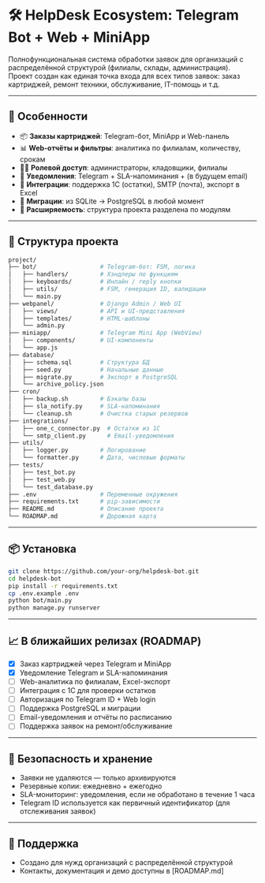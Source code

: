 # 🛠️ HelpDesk Ecosystem: Telegram Bot + Web + MiniApp

Полнофункциональная система обработки заявок для организаций с распределённой структурой (филиалы, склады, администрация).  
Проект создан как единая точка входа для всех типов заявок: заказ картриджей, ремонт техники, обслуживание, IT-помощь и т.д.

---

## 🚀 Особенности

- 📦 **Заказы картриджей**: Telegram-бот, MiniApp и Web-панель
- 📊 **Web-отчёты и фильтры**: аналитика по филиалам, количеству, срокам
- 🧑‍💼 **Ролевой доступ**: администраторы, кладовщики, филиалы
- 📡 **Уведомления**: Telegram + SLA-напоминания + (в будущем email)
- 🔄 **Интеграции**: поддержка 1С (остатки), SMTP (почта), экспорт в Excel
- 📁 **Миграции**: из SQLite → PostgreSQL в любой момент
- 🧩 **Расширяемость**: структура проекта разделена по модулям

---

## 🧩 Структура проекта

```bash
project/
├── bot/                  # Telegram-бот: FSM, логика
│   ├── handlers/         # Хэндлеры по функциям
│   ├── keyboards/        # Инлайн / reply кнопки
│   ├── utils/            # FSM, генерация ID, валидации
│   └── main.py
├── webpanel/             # Django Admin / Web UI
│   ├── views/            # API и UI-представления
│   ├── templates/        # HTML-шаблоны
│   └── admin.py
├── miniapp/              # Telegram Mini App (WebView)
│   ├── components/       # UI-компоненты
│   └── app.js
├── database/
│   ├── schema.sql        # Структура БД
│   ├── seed.py           # Начальные данные
│   ├── migrate.py        # Экспорт в PostgreSQL
│   └── archive_policy.json
├── cron/
│   ├── backup.sh         # Бэкапы базы
│   ├── sla_notify.py     # SLA-напоминания
│   └── cleanup.sh        # Очистка старых резервов
├── integrations/
│   ├── one_c_connector.py  # Остатки из 1С
│   └── smtp_client.py      # Email-уведомления
├── utils/
│   ├── logger.py         # Логирование
│   └── formatter.py      # Дата, числовые форматы
├── tests/
│   ├── test_bot.py
│   ├── test_web.py
│   └── test_database.py
├── .env                  # Переменные окружения
├── requirements.txt      # pip-зависимости
├── README.md             # Описание проекта
└── ROADMAP.md            # Дорожная карта
```

---

## 📦 Установка

```bash
git clone https://github.com/your-org/helpdesk-bot.git
cd helpdesk-bot
pip install -r requirements.txt
cp .env.example .env
python bot/main.py
python manage.py runserver
```

---

## 📈 В ближайших релизах (ROADMAP)

- [x] Заказ картриджей через Telegram и MiniApp
- [x] Уведомление Telegram и SLA-напоминания
- [ ] Web-аналитика по филиалам, Excel-экспорт
- [ ] Интеграция с 1С для проверки остатков
- [ ] Авторизация по Telegram ID + Web login
- [ ] Поддержка PostgreSQL и миграции
- [ ] Email-уведомления и отчёты по расписанию
- [ ] Поддержка заявок на ремонт/обслуживание

---

## 🔐 Безопасность и хранение

- Заявки не удаляются — только архивируются
- Резервные копии: ежедневно + ежегодно
- SLA-мониторинг: уведомления, если не обработано в течение 1 часа
- Telegram ID используется как первичный идентификатор (для отслеживания заявок)

---

## 🤝 Поддержка

- Создано для нужд организаций с распределённой структурой
- Контакты, документация и демо доступны в [ROADMAP.md]
